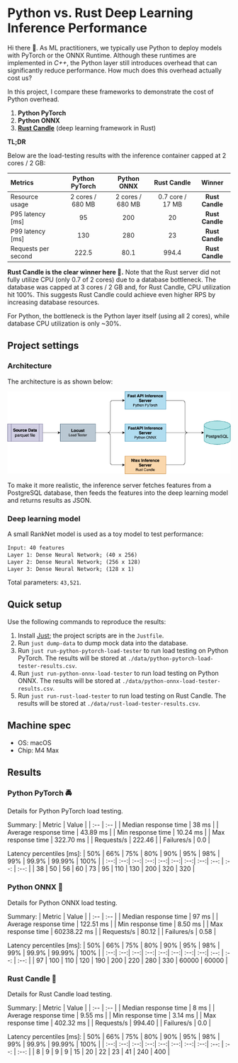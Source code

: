 # Python vs. Rust Deep Learning Inference Performance

Hi there 🙌. As ML practitioners, we typically use Python to deploy models with PyTorch or the ONNX Runtime. Although these runtimes are implemented in *C++*, the Python layer still introduces overhead that can significantly reduce performance. How much does this overhead actually cost us?

In this project, I compare these frameworks to demonstrate the cost of Python overhead.

1. **Python PyTorch**
2. **Python ONNX**
3. **[Rust Candle]** (deep learning framework in Rust)

**TL;DR**

Below are the load-testing results with the inference container capped at 2 cores / 2 GB:

| Metrics             | Python PyTorch   | Python ONNX      | Rust Candle      | Winner          |
| :--                 | :--:             | :--:             | :--:             | :--:            |
| Resource usage      | 2 cores / 680 MB | 2 cores / 680 MB | 0.7 core / 17 MB | **Rust Candle** |
| P95 latency [ms]    | 95               | 200              | 20               | **Rust Candle** |
| P99 latency [ms]    | 130              | 280              | 23               | **Rust Candle** |
| Requests per second | 222.5            | 80.1             | 994.4            | **Rust Candle** |

**Rust Candle is the clear winner here 🚀.** Note that the Rust server did not fully utilize CPU (only 0.7 of 2 cores) due to a database bottleneck. The database was capped at 3 cores / 2 GB and, for Rust Candle, CPU utilization hit 100%. This suggests Rust Candle could achieve even higher RPS by increasing database resources.

For Python, the bottleneck is the Python layer itself (using all 2 cores), while database CPU utilization is only ~30%.

## Project settings

### Architecture

The architecture is as shown below:

<img src="pics/architecture.png" width="auto"/>

To make it more realistic, the inference server fetches features from a PostgreSQL database, then feeds the features into the deep learning model and returns results as JSON.

### Deep learning model

A small RankNet model is used as a toy model to test performance:

```text
Input: 40 features
Layer 1: Dense Neural Network; (40 x 256)
Layer 2: Dense Neural Network; (256 x 128)
Layer 3: Dense Neural Network; (128 x 1)
```

Total parameters: `43,521`.

## Quick setup

Use the following commands to reproduce the results:

1. Install [Just]; the project scripts are in the `Justfile`.
2. Run `just dump-data` to dump mock data into the database.
3. Run `just run-python-pytorch-load-tester` to run load testing on Python PyTorch. The results will be stored at `./data/python-pytorch-load-tester-results.csv`.
4. Run `just run-python-onnx-load-tester` to run load testing on Python ONNX. The results will be stored at `./data/python-onnx-load-tester-results.csv`.
5. Run `just run-rust-load-tester` to run load testing on Rust Candle. The results will be stored at `./data/rust-load-tester-results.csv`.

## Machine spec

- OS: macOS
- Chip: M4 Max

## Results

### Python PyTorch 🚔

Details for Python PyTorch load testing.

Summary:
| Metric                 | Value               |
| :--                    | :--                |
| Median response time   | 38 ms               |
| Average response time  | 43.89 ms |
| Min response time      | 10.24 ms  |
| Max response time      | 322.70 ms |
| Requests/s             | 222.46    |
| Failures/s             | 0.0                 |

Latency percentiles [ms]:
| 50% | 66% | 75% | 80% | 90% | 95% | 98% | 99% | 99.9% | 99.99% | 100% |
| :--:| :--:| :--:| :--:| :--:| :--:| :--:| :--:| :--:  | :--:   | :--: |
| 38  | 50  | 56  | 60  | 73  | 95  | 110 | 130 | 200   | 320    | 320  |

### Python ONNX 🐢

Details for Python ONNX load testing.

Summary:
| Metric                 | Value                |
| :--                    | :--                 |
| Median response time   | 97 ms                |
| Average response time  | 122.51 ms  |
| Min response time      | 8.50 ms  |
| Max response time      | 60238.22 ms  |
| Requests/s             | 80.12       |
| Failures/s             | 0.58    |

Latency percentiles [ms]:
| 50% | 66% | 75% | 80% | 90% | 95% | 98% | 99% | 99.9% | 99.99% | 100% |
| :--:| :--:| :--:| :--:| :--:| :--:| :--:| :--:| :--:  | :--:   | :--: |
| 97  | 100 | 110 | 120 | 190 | 200 | 220 | 280 | 330   | 60000  | 60000 |

### Rust Candle 🚀

Details for Rust Candle load testing.

Summary:
| Metric                 | Value               |
| :--                    | :--                |
| Median response time   | 8 ms                |
| Average response time  | 9.55 ms |
| Min response time      | 3.14 ms |
| Max response time      | 402.32 ms  |
| Requests/s             | 994.40    |
| Failures/s             | 0.0                 |

Latency percentiles [ms]:
| 50% | 66% | 75% | 80% | 90% | 95% | 98% | 99% | 99.9% | 99.99% | 100% |
| :--:| :--:| :--:| :--:| :--:| :--:| :--:| :--:| :--:  | :--:   | :--: |
| 8   | 9   | 9   | 9   | 15  | 20  | 22  | 23  | 41    | 240    | 400  |


[Just]: https://github.com/casey/just?tab=readme-ov-file#cross-platform
[Rust Candle]: https://github.com/huggingface/candle
